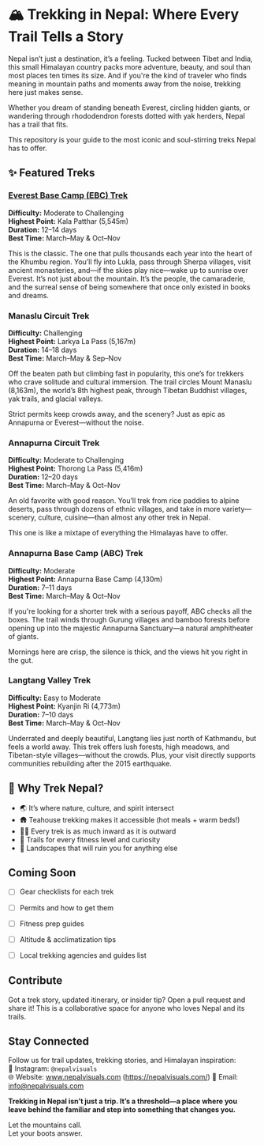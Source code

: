 # 🏔️ Trekking in Nepal: Where Every Trail Tells a Story

Nepal isn’t just a destination, it’s a feeling. Tucked between Tibet and India, this small Himalayan country packs more adventure, beauty, and soul than most places ten times its size. And if you're the kind of traveler who finds meaning in mountain paths and moments away from the noise, trekking here just makes sense.

Whether you dream of standing beneath Everest, circling hidden giants, or wandering through rhododendron forests dotted with yak herders, Nepal has a trail that fits.

This repository is your guide to the most iconic and soul-stirring treks Nepal has to offer.

## ✨ Featured Treks

### [Everest Base Camp (EBC) Trek](https://nepalvisuals.com/tour/everest-base-camp-trek/)
**Difficulty:** Moderate to Challenging  
**Highest Point:** Kala Patthar (5,545m)  
**Duration:** 12–14 days  
**Best Time:** March–May & Oct–Nov

This is the classic. The one that pulls thousands each year into the heart of the Khumbu region. You’ll fly into Lukla, pass through Sherpa villages, visit ancient monasteries, and—if the skies play nice—wake up to sunrise over Everest. It’s not just about the mountain. It’s the people, the camaraderie, and the surreal sense of being somewhere that once only existed in books and dreams.

### Manaslu Circuit Trek
**Difficulty:** Challenging  
**Highest Point:** Larkya La Pass (5,167m)  
**Duration:** 14–18 days  
**Best Time:** March–May & Sep–Nov

Off the beaten path but climbing fast in popularity, this one’s for trekkers who crave solitude and cultural immersion. The trail circles Mount Manaslu (8,163m), the world’s 8th highest peak, through Tibetan Buddhist villages, yak trails, and glacial valleys.

Strict permits keep crowds away, and the scenery? Just as epic as Annapurna or Everest—without the noise.

### Annapurna Circuit Trek
**Difficulty:** Moderate to Challenging  
**Highest Point:** Thorong La Pass (5,416m)  
**Duration:** 12–20 days  
**Best Time:** March–May & Oct–Nov

An old favorite with good reason. You’ll trek from rice paddies to alpine deserts, pass through dozens of ethnic villages, and take in more variety—scenery, culture, cuisine—than almost any other trek in Nepal.

This one is like a mixtape of everything the Himalayas have to offer.

### Annapurna Base Camp (ABC) Trek
**Difficulty:** Moderate  
**Highest Point:** Annapurna Base Camp (4,130m)  
**Duration:** 7–11 days  
**Best Time:** March–May & Oct–Nov

If you're looking for a shorter trek with a serious payoff, ABC checks all the boxes. The trail winds through Gurung villages and bamboo forests before opening up into the majestic Annapurna Sanctuary—a natural amphitheater of giants.

Mornings here are crisp, the silence is thick, and the views hit you right in the gut.

### Langtang Valley Trek
**Difficulty:** Easy to Moderate  
**Highest Point:** Kyanjin Ri (4,773m)  
**Duration:** 7–10 days  
**Best Time:** March–May & Oct–Nov

Underrated and deeply beautiful, Langtang lies just north of Kathmandu, but feels a world away. This trek offers lush forests, high meadows, and Tibetan-style villages—without the crowds. Plus, your visit directly supports communities rebuilding after the 2015 earthquake.

## 📌 Why Trek Nepal?

- 🌏 It’s where nature, culture, and spirit intersect  
- 🛖 Teahouse trekking makes it accessible (hot meals + warm beds!)  
- 🧘‍♀️ Every trek is as much inward as it is outward  
- 🥾 Trails for every fitness level and curiosity  
- 📸 Landscapes that will ruin you for anything else


## Coming Soon
- [ ] Gear checklists for each trek  
- [ ] Permits and how to get them  
- [ ] Fitness prep guides  
- [ ] Altitude & acclimatization tips  
- [ ] Local trekking agencies and guides list


## Contribute

Got a trek story, updated itinerary, or insider tip? Open a pull request and share it! This is a collaborative space for anyone who loves Nepal and its trails.

## Stay Connected

Follow us for trail updates, trekking stories, and Himalayan inspiration:  
📸 Instagram: `@nepalvisuals`  
🌐 Website: www.nepalvisuals.com (https://nepalvisuals.com/) 
📩 Email: info@nepalvisuals.com

**Trekking in Nepal isn’t just a trip. It’s a threshold—a place where you leave behind the familiar and step into something that changes you.**

Let the mountains call.  
Let your boots answer.
